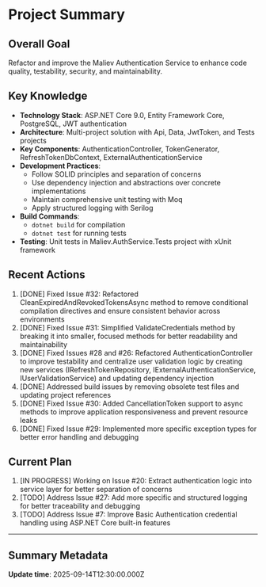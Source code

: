 # Project Summary

## Overall Goal
Refactor and improve the Maliev Authentication Service to enhance code quality, testability, security, and maintainability.

## Key Knowledge
- **Technology Stack**: ASP.NET Core 9.0, Entity Framework Core, PostgreSQL, JWT authentication
- **Architecture**: Multi-project solution with Api, Data, JwtToken, and Tests projects
- **Key Components**: AuthenticationController, TokenGenerator, RefreshTokenDbContext, ExternalAuthenticationService
- **Development Practices**: 
  - Follow SOLID principles and separation of concerns
  - Use dependency injection and abstractions over concrete implementations
  - Maintain comprehensive unit testing with Moq
  - Apply structured logging with Serilog
- **Build Commands**: 
  - `dotnet build` for compilation
  - `dotnet test` for running tests
- **Testing**: Unit tests in Maliev.AuthService.Tests project with xUnit framework

## Recent Actions
1. [DONE] Fixed Issue #32: Refactored CleanExpiredAndRevokedTokensAsync method to remove conditional compilation directives and ensure consistent behavior across environments
2. [DONE] Fixed Issue #31: Simplified ValidateCredentials method by breaking it into smaller, focused methods for better readability and maintainability
3. [DONE] Fixed Issues #28 and #26: Refactored AuthenticationController to improve testability and centralize user validation logic by creating new services (IRefreshTokenRepository, IExternalAuthenticationService, IUserValidationService) and updating dependency injection
4. [DONE] Addressed build issues by removing obsolete test files and updating project references
5. [DONE] Fixed Issue #30: Added CancellationToken support to async methods to improve application responsiveness and prevent resource leaks
6. [DONE] Fixed Issue #29: Implemented more specific exception types for better error handling and debugging

## Current Plan
1. [IN PROGRESS] Working on Issue #20: Extract authentication logic into service layer for better separation of concerns
2. [TODO] Address Issue #27: Add more specific and structured logging for better traceability and debugging
3. [TODO] Address Issue #7: Improve Basic Authentication credential handling using ASP.NET Core built-in features

---

## Summary Metadata
**Update time**: 2025-09-14T12:30:00.000Z 
